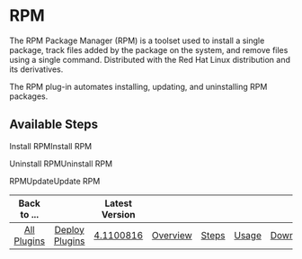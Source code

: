 
RPM
===


The RPM Package Manager (RPM) is a toolset used to install a single package, track files added by the package on the 
system, and remove files using a single command. Distributed with the Red Hat Linux distribution and its derivatives.



The RPM plug-in automates installing, updating, and uninstalling RPM packages.



Available Steps
---------------



Install RPMInstall RPM


Uninstall RPMUninstall RPM


RPMUpdateUpdate RPM





|Back to ...||Latest Version|||||
| :---: | :---: | :---: | :---: | :---: | :---: | :---: |
|[All Plugins](../../index.md)|[Deploy Plugins](../README.md)|[4.1100816](https://raw.githubusercontent.com/UrbanCode/IBM-UCD-PLUGINS/main/files/RPM/RPM-4.1100816.zip)|[Overview](overview.md)|[Steps](steps.md)|[Usage](usage.md)|[Downloads](downloads.md)|
